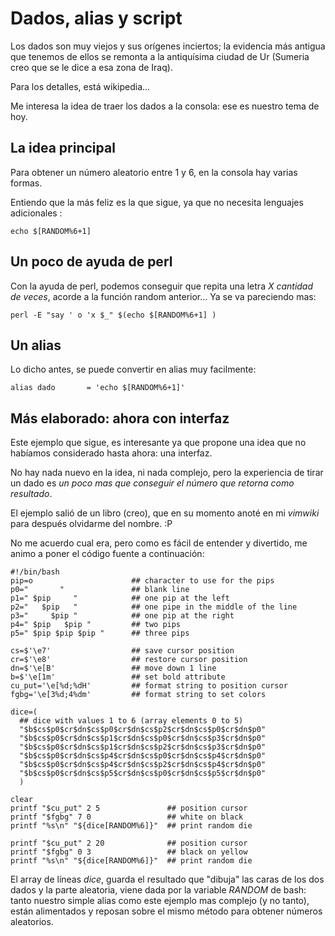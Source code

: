 # Dados, alias y script

Los dados son muy viejos y sus orígenes inciertos; la evidencia más antigua que
 tenemos de ellos se remonta a la antiquísima ciudad de Ur (Sumeria creo que se
 le dice a esa zona de Iraq).

Para los detalles, está wikipedia...

Me interesa la idea de traer los dados a la consola: ese es nuestro tema de hoy.

## La idea principal

Para obtener un número aleatorio entre 1 y 6, en la consola hay varias formas.

Entiendo que la más feliz es la que sigue, ya que no necesita lenguajes
 adicionales :

    echo $[RANDOM%6+1]


## Un poco de ayuda de perl

Con la ayuda de perl, podemos conseguir que repita una letra _X cantidad de
 veces_, acorde a la función random anterior... Ya se va pareciendo mas:

    perl -E "say ' o 'x $_" $(echo $[RANDOM%6+1] )

## Un alias

Lo dicho antes, se puede convertir en alias muy facilmente:

    alias dado       = 'echo $[RANDOM%6+1]'

## Más elaborado: ahora con interfaz

Este ejemplo que sigue, es interesante ya que propone una idea que no habíamos
 considerado hasta ahora: una interfaz.

No hay nada nuevo en la idea, ni nada complejo, pero la experiencia de tirar un
 dado es _un poco mas que conseguir el número que retorna como resultado_.

El ejemplo salió de un libro (creo), que en su momento anoté en mi _vimwiki_
 para después olvidarme del nombre. :P

No me acuerdo cual era, pero como es fácil de entender y divertido, me animo a
 poner el código fuente a continuación:

    #!/bin/bash
    pip=o                      ## character to use for the pips 
    p0="       "               ## blank line 
    p1=" $pip     "            ## one pip at the left 
    p2="   $pip   "            ## one pipe in the middle of the line 
    p3="     $pip "            ## one pip at the right 
    p4=" $pip   $pip "         ## two pips 
    p5=" $pip $pip $pip "      ## three pips 
     
    cs=$'\e7'                  ## save cursor position 
    cr=$'\e8'                  ## restore cursor position 
    dn=$'\e[B'                 ## move down 1 line 
    b=$'\e[1m'                 ## set bold attribute 
    cu_put='\e[%d;%dH'         ## format string to position cursor 
    fgbg='\e[3%d;4%dm'         ## format string to set colors 
     
    dice=( 
      ## dice with values 1 to 6 (array elements 0 to 5) 
      "$b$cs$p0$cr$dn$cs$p0$cr$dn$cs$p2$cr$dn$cs$p0$cr$dn$p0" 
      "$b$cs$p0$cr$dn$cs$p1$cr$dn$cs$p0$cr$dn$cs$p3$cr$dn$p0" 
      "$b$cs$p0$cr$dn$cs$p1$cr$dn$cs$p2$cr$dn$cs$p3$cr$dn$p0" 
      "$b$cs$p0$cr$dn$cs$p4$cr$dn$cs$p0$cr$dn$cs$p4$cr$dn$p0" 
      "$b$cs$p0$cr$dn$cs$p4$cr$dn$cs$p2$cr$dn$cs$p4$cr$dn$p0" 
      "$b$cs$p0$cr$dn$cs$p5$cr$dn$cs$p0$cr$dn$cs$p5$cr$dn$p0" 
      ) 
     
    clear 
    printf "$cu_put" 2 5               ## position cursor 
    printf "$fgbg" 7 0                 ## white on black 
    printf "%s\n" "${dice[RANDOM%6]}"  ## print random die 
     
    printf "$cu_put" 2 20              ## position cursor 
    printf "$fgbg" 0 3                 ## black on yellow 
    printf "%s\n" "${dice[RANDOM%6]}"  ## print random die 

El array de líneas _dice_, guarda el resultado que "dibuja" las caras de los dos
 dados y la parte aleatoria, viene dada por la variable _RANDOM_ de bash: tanto
 nuestro simple alias como este ejemplo mas complejo (y no tanto), están
 alimentados y reposan sobre el mismo método para obtener números aleatorios.
